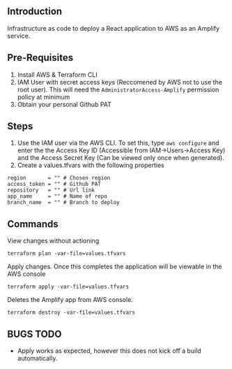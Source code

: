 ## Introduction
Infrastructure as code to deploy a React application to AWS as an Amplify service.

## Pre-Requisites 
1. Install AWS & Terraform CLI
2. IAM User with secret access keys (Reccomened by AWS not to use the root user). This will need the ```AdministratorAccess-Amplify``` permission policy at minimum
3. Obtain your personal Github PAT

## Steps
1. Use the IAM user via the AWS CLI. To set this, type
``` aws configure ``` and enter the the Access Key ID (Accessible from IAM->Users->Access Key) and the Access Secret Key (Can be viewed only once when generated).
2. Create a values.tfvars with the following properties
```
region       = "" # Chosen region
access_token = "" # Github PAT
repository   = "" # Url link
app_name     = "" # Name of repo
branch_name  = "" # Branch to deploy
```


## Commands

View changes without actioning
```
terraform plan -var-file=values.tfvars
```

Apply changes. Once this completes the application will be viewable in the AWS console
```
terraform apply -var-file=values.tfvars
``` 

Deletes the Amplify app from AWS console.
```
terraform destroy -var-file=values.tfvars
```

## BUGS TODO

- Apply works as expected, however this does not kick off a build automatically.